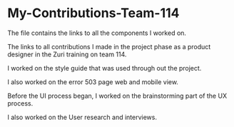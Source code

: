 # My-Contributions-Team-114

The file contains the links to all the components I worked on.

The links to all contributions I made in the project phase as a product designer in the Zuri training on team 114.

I worked on the style guide that was used through out the project.

I also worked on the error 503 page web and mobile view.

Before the UI process began, I worked on the brainstorming part of the UX process.

I also worked on the User research and interviews.
